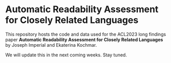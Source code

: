 # Automatic Readability Assessment for Closely Related Languages

This repository hosts the code and data used for the ACL2023 long findings paper **Automatic Readability Assessment for Closely Related Languages** by Joseph Imperial and Ekaterina Kochmar.

We will update this in the next coming weeks. Stay tuned.
